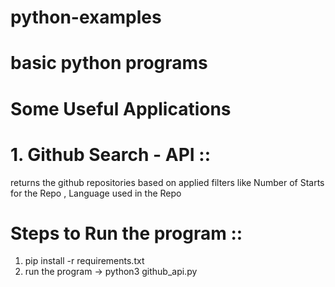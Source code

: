 # python-examples

# basic python programs 

# Some Useful Applications 

# 1. Github Search - API :: 
    
   returns the github repositories based on applied filters like Number of Starts for the Repo , Language used in the Repo 
   
   # Steps to Run the program :: 
   
   1. pip install -r requirements.txt
   2. run the program -> python3 github_api.py
    
